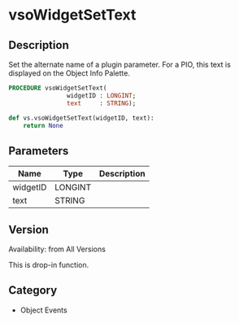 # vsoWidgetSetText

## Description
Set the alternate name of a plugin parameter. For a PIO, this text is displayed on the Object Info Palette.

```pascal
PROCEDURE vsoWidgetSetText(
				widgetID : LONGINT;
				text     : STRING);
```

```python
def vs.vsoWidgetSetText(widgetID, text):
    return None
```

## Parameters
|Name|Type|Description|
|---|---|---|
|widgetID|LONGINT|   |
|text|STRING|   |

## Version
Availability: from All Versions

This is drop-in function.

## Category
* Object Events

